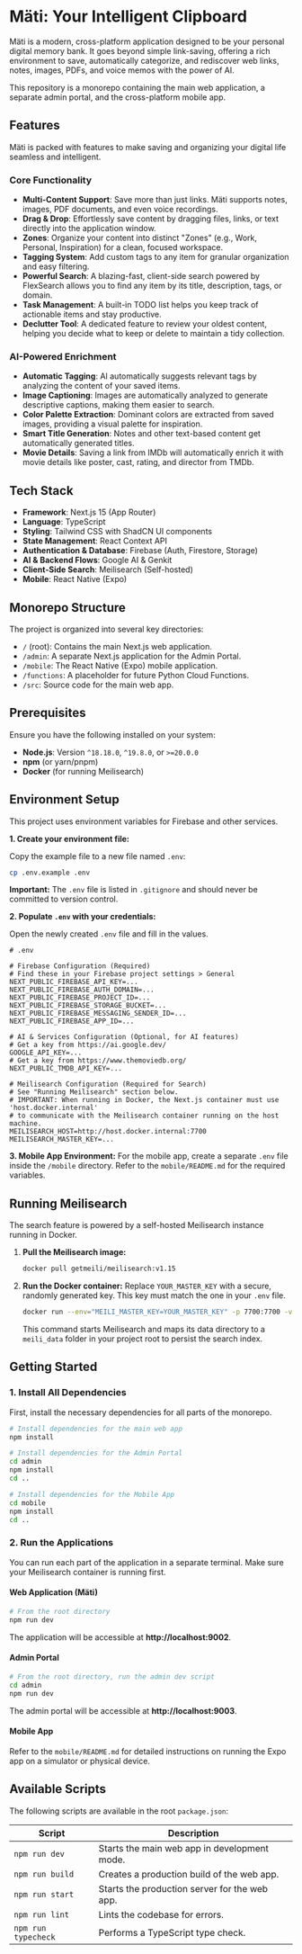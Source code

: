 # Mäti: Your Intelligent Clipboard

Mäti is a modern, cross-platform application designed to be your personal digital memory bank. It goes beyond simple link-saving, offering a rich environment to save, automatically categorize, and rediscover web links, notes, images, PDFs, and voice memos with the power of AI.

This repository is a monorepo containing the main web application, a separate admin portal, and the cross-platform mobile app.

## Features

Mäti is packed with features to make saving and organizing your digital life seamless and intelligent.

### Core Functionality
- **Multi-Content Support**: Save more than just links. Mäti supports notes, images, PDF documents, and even voice recordings.
- **Drag & Drop**: Effortlessly save content by dragging files, links, or text directly into the application window.
- **Zones**: Organize your content into distinct "Zones" (e.g., Work, Personal, Inspiration) for a clean, focused workspace.
- **Tagging System**: Add custom tags to any item for granular organization and easy filtering.
- **Powerful Search**: A blazing-fast, client-side search powered by FlexSearch allows you to find any item by its title, description, tags, or domain.
- **Task Management**: A built-in TODO list helps you keep track of actionable items and stay productive.
- **Declutter Tool**: A dedicated feature to review your oldest content, helping you decide what to keep or delete to maintain a tidy collection.

### AI-Powered Enrichment
- **Automatic Tagging**: AI automatically suggests relevant tags by analyzing the content of your saved items.
- **Image Captioning**: Images are automatically analyzed to generate descriptive captions, making them easier to search.
- **Color Palette Extraction**: Dominant colors are extracted from saved images, providing a visual palette for inspiration.
- **Smart Title Generation**: Notes and other text-based content get automatically generated titles.
- **Movie Details**: Saving a link from IMDb will automatically enrich it with movie details like poster, cast, rating, and director from TMDb.

## Tech Stack

- **Framework**: Next.js 15 (App Router)
- **Language**: TypeScript
- **Styling**: Tailwind CSS with ShadCN UI components
- **State Management**: React Context API
- **Authentication & Database**: Firebase (Auth, Firestore, Storage)
- **AI & Backend Flows**: Google AI & Genkit
- **Client-Side Search**: Meilisearch (Self-hosted)
- **Mobile**: React Native (Expo)

## Monorepo Structure

The project is organized into several key directories:

- `/` (root): Contains the main Next.js web application.
- `/admin`: A separate Next.js application for the Admin Portal.
- `/mobile`: The React Native (Expo) mobile application.
- `/functions`: A placeholder for future Python Cloud Functions.
- `/src`: Source code for the main web app.

## Prerequisites

Ensure you have the following installed on your system:
*   **Node.js**: Version `^18.18.0`, `^19.8.0`, or `>=20.0.0`
*   **npm** (or yarn/pnpm)
*   **Docker** (for running Meilisearch)

## Environment Setup

This project uses environment variables for Firebase and other services.

**1. Create your environment file:**

Copy the example file to a new file named `.env`:
```sh
cp .env.example .env
```
**Important:** The `.env` file is listed in `.gitignore` and should never be committed to version control.

**2. Populate `.env` with your credentials:**

Open the newly created `.env` file and fill in the values.

```env
# .env

# Firebase Configuration (Required)
# Find these in your Firebase project settings > General
NEXT_PUBLIC_FIREBASE_API_KEY=...
NEXT_PUBLIC_FIREBASE_AUTH_DOMAIN=...
NEXT_PUBLIC_FIREBASE_PROJECT_ID=...
NEXT_PUBLIC_FIREBASE_STORAGE_BUCKET=...
NEXT_PUBLIC_FIREBASE_MESSAGING_SENDER_ID=...
NEXT_PUBLIC_FIREBASE_APP_ID=...

# AI & Services Configuration (Optional, for AI features)
# Get a key from https://ai.google.dev/
GOOGLE_API_KEY=...
# Get a key from https://www.themoviedb.org/
NEXT_PUBLIC_TMDB_API_KEY=...

# Meilisearch Configuration (Required for Search)
# See "Running Meilisearch" section below.
# IMPORTANT: When running in Docker, the Next.js container must use 'host.docker.internal' 
# to communicate with the Meilisearch container running on the host machine.
MEILISEARCH_HOST=http://host.docker.internal:7700
MEILISEARCH_MASTER_KEY=...
```

**3. Mobile App Environment:**
For the mobile app, create a separate `.env` file inside the `/mobile` directory. Refer to the `mobile/README.md` for the required variables.

## Running Meilisearch

The search feature is powered by a self-hosted Meilisearch instance running in Docker.

1.  **Pull the Meilisearch image:**
    ```sh
    docker pull getmeili/meilisearch:v1.15
    ```

2.  **Run the Docker container:**
    Replace `YOUR_MASTER_KEY` with a secure, randomly generated key. This key must match the one in your `.env` file.
    ```sh
    docker run --env="MEILI_MASTER_KEY=YOUR_MASTER_KEY" -p 7700:7700 -v "$(pwd)/meili_data:/meili_data" getmeili/meilisearch:v1.15
    ```
    This command starts Meilisearch and maps its data directory to a `meili_data` folder in your project root to persist the search index.

## Getting Started

### 1. Install All Dependencies

First, install the necessary dependencies for all parts of the monorepo.

```bash
# Install dependencies for the main web app
npm install

# Install dependencies for the Admin Portal
cd admin
npm install
cd ..

# Install dependencies for the Mobile App
cd mobile
npm install
cd ..
```

### 2. Run the Applications

You can run each part of the application in a separate terminal. Make sure your Meilisearch container is running first.

#### Web Application (Mäti)
```bash
# From the root directory
npm run dev
```
The application will be accessible at **http://localhost:9002**.

#### Admin Portal
```bash
# From the root directory, run the admin dev script
cd admin
npm run dev
```
The admin portal will be accessible at **http://localhost:9003**.

#### Mobile App
Refer to the `mobile/README.md` for detailed instructions on running the Expo app on a simulator or physical device.

## Available Scripts

The following scripts are available in the root `package.json`:

| Script        | Description                                  |
|---------------|----------------------------------------------|
| `npm run dev`     | Starts the main web app in development mode. |
| `npm run build`   | Creates a production build of the web app.   |
| `npm run start`   | Starts the production server for the web app.|
| `npm run lint`    | Lints the codebase for errors.               |
| `npm run typecheck`| Performs a TypeScript type check.          |
